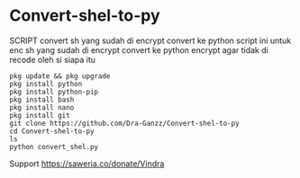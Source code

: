 # Convert-shel-to-py
SCRIPT convert sh yang sudah di encrypt convert ke python 
script ini untuk enc sh yang sudah di encrypt convert ke python encrypt agar tidak di recode oleh si siapa itu
```termux
pkg update && pkg upgrade
pkg install python
pkg install python-pip
pkg install bash
pkg install nano
pkg install git
git clone https://github.com/Dra-Ganzz/Convert-shel-to-py
cd Convert-shel-to-py
ls
python convert_shel.py
```

Support https://saweria.co/donate/Vindra
